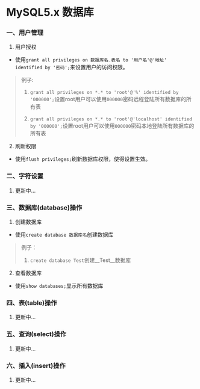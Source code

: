 # MySQL5.x 数据库

### 一、用户管理

1. 用户授权

  * 使用`grant all privileges on 数据库名.表名 to '用户名'@'地址' identified by '密码';`来设置用户的访问权限。

>例子:
>1. `grant all privileges on *.* to 'root'@'%' identified by '000000';`设置root用户可以使用`000000`密码远程登陆所有数据库的所有表
>
>2. `grant all privileges on *.* to 'root'@'localhost' identified by '000000';`设置root用户可以使用`000000`密码本地登陆所有数据库的所有表

2. 刷新权限

  * 使用`flush privileges;`刷新数据库权限，使得设置生效。

### 二、字符设置

1. 更新中...

### 三、数据库(database)操作

1. 创建数据库

  * 使用`create database 数据库名`创建数据库

>例子：
>1. `create database Test`创建__Test__数据库

2. 查看数据库

  * 使用`show databases;`显示所有数据库

### 四、表(table)操作

1. 更新中...

### 五、查询(select)操作

1. 更新中...

### 六、插入(insert)操作

1. 更新中...